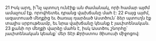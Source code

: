 21 Իսկ արդ, ի՞նչ պտուղ ունէիք ան ժամանակ, որի համար այժմ ամաչում էք. որովհետեւ դրանց վախճանը մահ է: 22 Բայց այժմ, ազատուած մեղքից եւ ծառայ դարձած Աստծուն՝ ձեր պտուղն էք տալիս սրբութեամբ, եւ նրա վախճանը կեանք է յաւիտենական. 23 քանի որ մեղքի վարձը մահն է, իսկ Աստծու շնորհը՝ յաւիտենական կեանք՝ մեր Տէր Քրիստոս Յիսուսի միջոցով:
